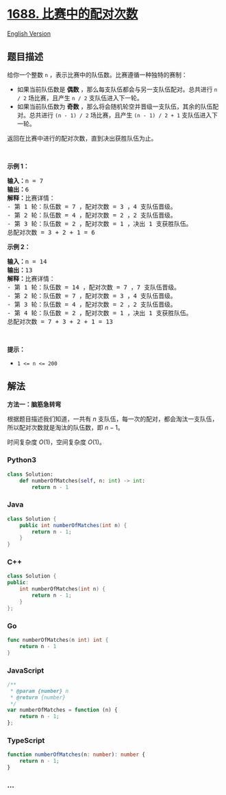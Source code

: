 # [1688. 比赛中的配对次数](https://leetcode.cn/problems/count-of-matches-in-tournament)

[English Version](/solution/1600-1699/1688.Count%20of%20Matches%20in%20Tournament/README_EN.md)

## 题目描述

<!-- 这里写题目描述 -->

<p>给你一个整数 <code>n</code> ，表示比赛中的队伍数。比赛遵循一种独特的赛制：</p>

<ul>
	<li>如果当前队伍数是 <strong>偶数</strong> ，那么每支队伍都会与另一支队伍配对。总共进行 <code>n / 2</code> 场比赛，且产生 <code>n / 2</code> 支队伍进入下一轮。</li>
	<li>如果当前队伍数为 <strong>奇数</strong> ，那么将会随机轮空并晋级一支队伍，其余的队伍配对。总共进行 <code>(n - 1) / 2</code> 场比赛，且产生 <code>(n - 1) / 2 + 1</code> 支队伍进入下一轮。</li>
</ul>

<p>返回在比赛中进行的配对次数，直到决出获胜队伍为止。</p>

<p> </p>

<p><strong>示例 1：</strong></p>

<pre><strong>输入：</strong>n = 7
<strong>输出：</strong>6
<strong>解释：</strong>比赛详情：
- 第 1 轮：队伍数 = 7 ，配对次数 = 3 ，4 支队伍晋级。
- 第 2 轮：队伍数 = 4 ，配对次数 = 2 ，2 支队伍晋级。
- 第 3 轮：队伍数 = 2 ，配对次数 = 1 ，决出 1 支获胜队伍。
总配对次数 = 3 + 2 + 1 = 6
</pre>

<p><strong>示例 2：</strong></p>

<pre><strong>输入：</strong>n = 14
<strong>输出：</strong>13
<strong>解释：</strong>比赛详情：
- 第 1 轮：队伍数 = 14 ，配对次数 = 7 ，7 支队伍晋级。
- 第 2 轮：队伍数 = 7 ，配对次数 = 3 ，4 支队伍晋级。 
- 第 3 轮：队伍数 = 4 ，配对次数 = 2 ，2 支队伍晋级。
- 第 4 轮：队伍数 = 2 ，配对次数 = 1 ，决出 1 支获胜队伍。
总配对次数 = 7 + 3 + 2 + 1 = 13
</pre>

<p> </p>

<p><strong>提示：</strong></p>

<ul>
	<li><code>1 &lt;= n &lt;= 200</code></li>
</ul>

## 解法

<!-- 这里可写通用的实现逻辑 -->

**方法一：脑筋急转弯**

根据题目描述我们知道，一共有 $n$ 支队伍，每一次的配对，都会淘汰一支队伍，所以配对次数就是淘汰的队伍数，即 $n - 1$。

时间复杂度 $O(1)$，空间复杂度 $O(1)$。

<!-- tabs:start -->

### **Python3**

<!-- 这里可写当前语言的特殊实现逻辑 -->

```python
class Solution:
    def numberOfMatches(self, n: int) -> int:
        return n - 1
```

### **Java**

<!-- 这里可写当前语言的特殊实现逻辑 -->

```java
class Solution {
    public int numberOfMatches(int n) {
        return n - 1;
    }
}
```

### **C++**

```cpp
class Solution {
public:
    int numberOfMatches(int n) {
        return n - 1;
    }
};
```

### **Go**

```go
func numberOfMatches(n int) int {
	return n - 1
}
```

### **JavaScript**

```js
/**
 * @param {number} n
 * @return {number}
 */
var numberOfMatches = function (n) {
    return n - 1;
};
```

### **TypeScript**

```ts
function numberOfMatches(n: number): number {
    return n - 1;
}
```

### **...**

```

```

<!-- tabs:end -->
